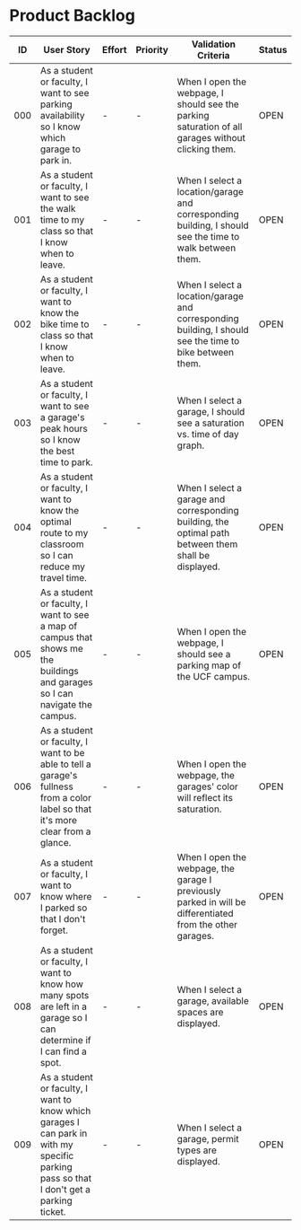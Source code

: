 # Product Backlog

| ID | User Story | Effort | Priority | Validation Criteria | Status |
|----|------------|--------|----------|---------------------|--------|
| 000 | As a student or faculty, I want to see parking availability so I know which garage to park in. | - | - | When I open the webpage, I should see the parking saturation of all garages without clicking them. | OPEN |
| 001 | As a student or faculty, I want to see the walk time to my class so that I know when to leave. | - | - | When I select a location/garage and corresponding building, I should see the time to walk between them. | OPEN |
| 002 | As a student or faculty, I want to know the bike time to class so that I know when to leave. | - | - | When I select a location/garage and corresponding building, I should see the time to bike between them. | OPEN |
| 003 | As a student or faculty, I want to see a garage's peak hours so I know the best time to park. | - | - | When I select a garage, I should see a saturation vs. time of day graph. | OPEN |
| 004 | As a student or faculty, I want to know the optimal route to my classroom so I can reduce my travel time. | - | - | When I select a garage and corresponding building, the optimal path between them shall be displayed. | OPEN |
| 005 | As a student or faculty, I want to see a map of campus that shows me the buildings and garages so I can navigate the campus. | - | - | When I open the webpage, I should see a parking map of the UCF campus. | OPEN |
| 006 | As a student or faculty, I want to be able to tell a garage's fullness from a color label so that it's more clear from a glance. | - | - | When I open the webpage, the garages' color will reflect its saturation. | OPEN |
| 007 | As a student or faculty, I want to know where I parked so that I don't forget. | - | - | When I open the webpage, the garage I previously parked in will be differentiated from the other garages. | OPEN |
| 008 | As a student or faculty, I want to know how many spots are left in a garage so I can determine if I can find a spot. | - | - | When I select a garage, available spaces are displayed. | OPEN |
| 009 | As a student or faculty, I want to know which garages I can park in with my specific parking pass so that I don't get a parking ticket. | - | - | When I select a garage, permit types are displayed. | OPEN |
